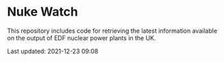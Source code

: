# Nuke Watch

This repository includes code for retrieving the latest information available on the output of EDF nuclear power plants in the UK.

Last updated: 2021-12-23 09:08